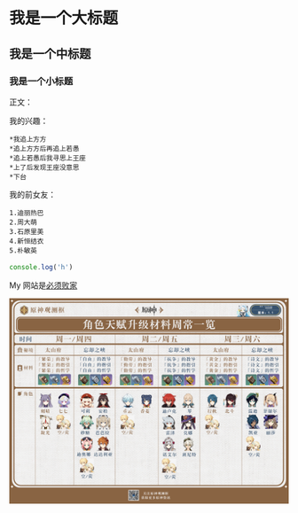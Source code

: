 # 我是一个大标题

## 我是一个中标题

### 我是一个小标题

正文：

我的兴趣：

    *我追上方方
    *追上方方后再追上若愚
    *追上若愚后我寻思上王座
    *上了后发现王座没意思
    *下台

我的前女友：

    1.迪丽热巴
    2.周大萌
    3.石原里美
    4.新恒结衣
    5.朴敏英

```javascript
console.log('h')
```
My 网站是[必须败家](http://taobao.com)

![原神角色突破材料](角色天赋升级材料周常表-横(1).png)